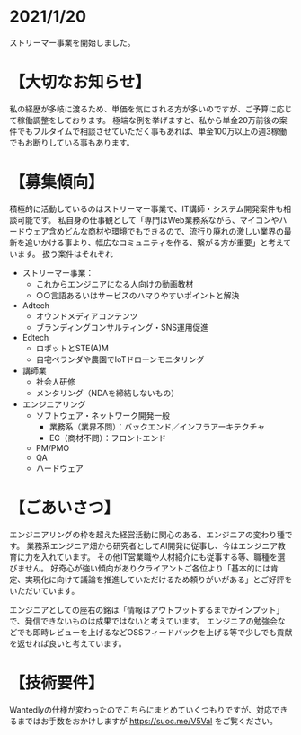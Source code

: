 # 2021/1/20
ストリーマー事業を開始しました。

# 【大切なお知らせ】
私の経歴が多岐に渡るため、単価を気にされる方が多いのですが、ご予算に応じて稼働調整をしております。
極端な例を挙げますと、私から単金20万前後の案件でもフルタイムで相談させていただく事もあれば、単金100万以上の週3稼働でもお断りしている事もあります。

# 【募集傾向】
積極的に活動しているのはストリーマー事業で、IT講師・システム開発案件も相談可能です。
私自身の仕事観として「専門はWeb業務系ながら、マイコンやハードウェア含めどんな商材や環境でもできるので、流行り廃れの激しい業界の最新を追いかける事より、幅広なコミュニティを作る、繋がる方が重要」と考えています。
扱う案件はそれぞれ
- ストリーマー事業：
  - これからエンジニアになる人向けの動画教材
  - ○○言語あるいはサービスのハマりやすいポイントと解決
- Adtech
  - オウンドメディアコンテンツ
  - ブランディングコンサルティング・SNS運用促進
- Edtech
  - ロボットとSTE(A)M
  - 自宅ベランダや農園でIoTドローンモニタリング
- 講師業
  - 社会人研修
  - メンタリング（NDAを締結しないもの）
- エンジニアリング
  - ソフトウェア・ネットワーク開発一般
    - 業務系（業界不問）：バックエンド／インフラアーキテクチャ
    - EC（商材不問）：フロントエンド
  - PM/PMO
  - QA
  - ハードウェア

# 【ごあいさつ】
エンジニアリングの枠を超えた経営活動に関心のある、エンジニアの変わり種です。
業務系エンジニア畑から研究者としてAI開発に従事し、今はエンジニア教育に力を入れています。
その他IT営業職や人材紹介にも従事する等、職種を選びません。
好奇心が強い傾向がありクライアントご各位より「基本的には肯定、実現化に向けて議論を推進していただけるため頼りがいがある」とご好評をいただいています。

エンジニアとしての座右の銘は「情報はアウトプットするまでがインプット」で、発信できないものは成果ではないと考えています。
エンジニアの勉強会などでも即時レビューを上げるなどOSSフィードバックを上げる等で少しでも貢献を返せれば良いと考えています。

# 【技術要件】
Wantedlyの仕様が変わったのでこちらにまとめていくつもりですが、対応できるまではお手数をおかけしますが https://suoc.me/V5Val  をご覧ください。
